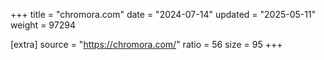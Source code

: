 +++
title = "chromora.com"
date = "2024-07-14"
updated = "2025-05-11"
weight = 97294

[extra]
source = "https://chromora.com/"
ratio = 56
size = 95
+++
